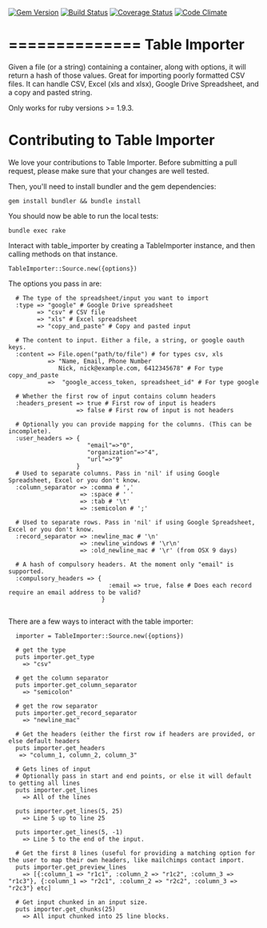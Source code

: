 [![Gem Version](https://badge.fury.io/rb/table_importer.svg)](http://badge.fury.io/rb/table_importer) [![Build Status](https://travis-ci.org/pressdoc/table_importer.svg?branch=master)](https://travis-ci.org/pressdoc/table_importer) [![Coverage Status](https://coveralls.io/repos/pressdoc/table_importer/badge.png?branch=master)](https://coveralls.io/r/pressdoc/table_importer?branch=master) [![Code Climate](https://codeclimate.com/github/pressdoc/table_importer/badges/gpa.svg)](https://codeclimate.com/github/pressdoc/table_importer)

==============
Table Importer
==============

Given a file (or a string) containing a container, along with options, it will return a hash of those values. Great for importing poorly formatted CSV files. It can handle CSV, Excel (xls and xlsx), Google Drive Spreadsheet, and a copy and pasted string.

Only works  for ruby versions >= 1.9.3.

# Contributing to Table Importer

We love your contributions to Table Importer. Before submitting a pull request, please make sure that your changes are well tested.

Then, you'll need to install bundler and the gem dependencies:

  `gem install bundler && bundle install`

You should now be able to run the local tests:

  `bundle exec rake`

Interact with table_importer by creating a TableImporter instance, and then calling methods on that instance.

  `TableImporter::Source.new({options})`

The options you pass in are:

```
  # The type of the spreadsheet/input you want to import
  :type => "google" # Google Drive spreadsheet
        => "csv" # CSV file
        => "xls" # Excel spreadsheet
        => "copy_and_paste" # Copy and pasted input
  
  # The content to input. Either a file, a string, or google oauth keys.
  :content => File.open("path/to/file") # for types csv, xls
           => "Name, Email, Phone Number
              Nick, nick@example.com, 6412345678" # For type copy_and_paste
           =>  "google_access_token, spreadsheet_id" # For type google
  
  # Whether the first row of input contains column headers
  :headers_present => true # First row of input is headers
                   => false # First row of input is not headers

  # Optionally you can provide mapping for the columns. (This can be incomplete).
  :user_headers => {
                      "email"=>"0", 
                      "organization"=>"4", 
                      "url"=>"9"
                   }
  # Used to separate columns. Pass in 'nil' if using Google Spreadsheet, Excel or you don't know.
  :column_separator => :comma # ','
                    => :space # ' '
                    => :tab # '\t'
                    => :semicolon # ';'
                       
  # Used to separate rows. Pass in 'nil' if using Google Spreadsheet, Excel or you don't know.
  :record_separator => :newline_mac # '\n'
                    => :newline_windows # '\r\n'
                    => :old_newline_mac # '\r' (from OSX 9 days)
  
  # A hash of compulsory headers. At the moment only "email" is supported.
  :compulsory_headers => {
                            :email => true, false # Does each record require an email address to be valid?
                          }
  
```

There are a few ways to interact with the table importer:

```
  importer = TableImporter::Source.new({options})

  # get the type
  puts importer.get_type
    => "csv"
    
  # get the column separator
  puts importer.get_column_separator
    => "semicolon"
    
  # get the row separator
  puts importer.get_record_separator
    => "newline_mac"
    
  # Get the headers (either the first row if headers are provided, or else default headers
  puts importer.get_headers
   => "column_1, column_2, column_3"
   
  # Gets lines of input
  # Optionally pass in start and end points, or else it will default to getting all lines
  puts importer.get_lines
    => All of the lines
    
  puts importer.get_lines(5, 25) 
    => Line 5 up to line 25
    
  puts importer.get_lines(5, -1)
    => Line 5 to the end of the input.
    
  # Get the first 8 lines (useful for providing a matching option for the user to map their own headers, like mailchimps contact import.
  puts importer.get_preview_lines
    => [{:column_1 => "r1c1", :column_2 => "r1c2", :column_3 => "r1c3"}, {:column_1 => "r2c1", :column_2 => "r2c2", :column_3 => "r2c3"} etc]
  
  # Get input chunked in an input size.
  puts importer.get_chunks(25)
    => All input chunked into 25 line blocks.
    

